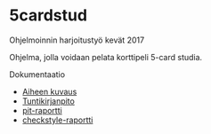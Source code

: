 ﻿# 5cardstud
Ohjelmoinnin harjoitustyö kevät 2017

Ohjelma, jolla voidaan pelata korttipeli 5-card studia.

Dokumentaatio
- [Aiheen kuvaus](dokumentaatio/aiheenKuvausJaRakenne.md)
- [Tuntikirjanpito](dokumentaatio/tuntiKirjanPito.md)
- [pit-raportti](https://htmlpreview.github.io/?https://github.com/tixti/5cardstud/blob/master/dokumentaatio/pit/201703301547/index.html)
- [checkstyle-raportti](https://htmlpreview.github.io/?https://github.com/tixti/5cardstud/blob/master/dokumentaatio/checkstyle/checkstyle.html)
